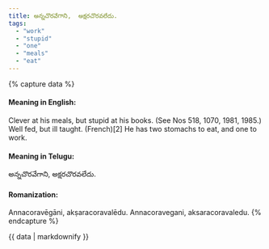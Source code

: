 ```yaml
---
title: అన్నచొరవేగాని,  అక్షరచొరవలేదు.
tags:
  - "work"
  - "stupid"
  - "one"
  - "meals"
  - "eat"
---
```


{% capture data %}
#### Meaning in English:
Clever at his meals, but stupid at his books.
(See Nos 518, 1070, 1981, 1985.)
Well fed, but ill taught. (French)[2]
He has two stomachs to eat, and one to work.

#### Meaning in Telugu:
అన్నచొరవేగాని,  అక్షరచొరవలేదు.

#### Romanization:
Annacoravēgāni,  akṣaracoravalēdu.
Annacoravegani,  aksaracoravaledu.
{% endcapture %}

{{ data | markdownify }}

